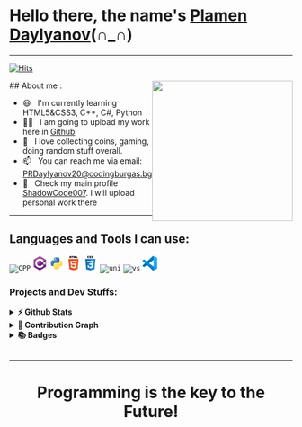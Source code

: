 # Hello there, the name's [Plamen Daylyanov](https://github.com/PRDaylyanov20)(∩_∩)

<hr>

[![Hits](https://hits.seeyoufarm.com/api/count/incr/badge.svg?url=https%3A%2F%2Fgithub.com%2FPRDaylyanov20&count_bg=%23D60202&title_bg=%230050FF&icon=cplusplus.svg&icon_color=%23E7E7E7&title=Visitors&edge_flat=false)](https://hits.seeyoufarm.com)


<img align="right" height="250" width="250" alt="" src="https://i.postimg.cc/ZqtRjMw8/the-perfect-one-maybe.gif" />
<!--https://i.pinimg.com/originals/c3/04/87/c30487ca4ddfea1babb9382556097e63.gif-->
## About me :

- 😆 &nbsp; I'm currently learning HTML5&CSS3, C++, C#, Python
- 🐱‍💻 &nbsp; I am going to upload my work here in [Github](https://github.com/PRDaylyanov20)
- 🐬 &nbsp; I love collecting coins, gaming, doing random stuff overall.
- 📫 &nbsp; You can reach me via email: PRDaylyanov20@codingburgas.bg
- 🖤 &nbsp; Check my main profile [ShadowCode007](https://github.com/ShadowCode07). I will upload personal work there

<hr>

## Languages and Tools I can use:

<code><img alt="CPP" width="26px" src="https://amenys.com/wp-content/uploads/2020/02/c.png" ></code>
<code><img alt="C#" width="26px" src="https://raw.githubusercontent.com/devicons/devicon/master/icons/csharp/csharp-original.svg" ></code>
<code><img alt="python" width="26px" src="https://raw.githubusercontent.com/devicons/devicon/master/icons/python/python-original.svg" ></code>
<code><img alt="html5" width="26px" src="https://raw.githubusercontent.com/devicons/devicon/master/icons/html5/html5-original-wordmark.svg" ></code>
<code><img alt="ccs3" width="26px" src="https://raw.githubusercontent.com/devicons/devicon/master/icons/css3/css3-original-wordmark.svg" ></code>
<code><img alt="uni" width="26px" src="https://www.vectorlogo.zone/logos/unity3d/unity3d-icon.svg" ></code>
<code><img alt="vs" width="26px" src="https://static.wikia.nocookie.net/logopedia/images/6/62/Brand_Visual_Studio_Win_2019.svg/revision/latest/scale-to-width-down/250?cb=20191019024151" ></code>
<code><img alt="vscode" width="26px" src="https://raw.githubusercontent.com/github/explore/80688e429a7d4ef2fca1e82350fe8e3517d3494d/topics/visual-studio-code/visual-studio-code.png" ></code>


### Projects and Dev Stuffs:

<details>	
  <summary><b>⚡ Github Stats</b></summary>

![Grade](https://github-readme-stats.vercel.app/api?username=PRDaylyanov20&show_icons=true&theme=radical&count_private=true)
[![Top Langs](https://github-readme-stats.vercel.app/api/top-langs/?username=PRDaylyanov20&theme=radical)](https://github.com/PRDaylyanov20)
</details>

<details>
  <summary><b>🐍 Contribution Graph</b></summary>
  <img src="https://res.cloudinary.com/practicaldev/image/fetch/s--D-e-SdGc--/c_imagga_scale,f_auto,fl_progressive,h_420,q_66,w_1000/https://dev-to-uploads.s3.amazonaws.com/uploads/articles/legnuefb30fdf1owkh98.gif" alt="snake gif">
</details>

<details style = "display: inline;">
  <summary><b>📚 Badges</b></summary>

<a href = "https://images.credly.com/size/220x220/images/241488f4-9110-41aa-804e-51a8f8ba430d/MTA-Introduction_to_Programming_Using_HTML_and_CSS-600x600.png"><img align="left" alt="Excel" width="200px" src="https://images.credly.com/size/220x220/images/241488f4-9110-41aa-804e-51a8f8ba430d/MTA-Introduction_to_Programming_Using_HTML_and_CSS-600x600.png" ></a>
 <a href ="https://images.credly.com/size/220x220/images/fd092703-61db-4e9f-9c7c-2211d44ca87d/MOS_Word.png5"><img align="left" alt="Word Office 2016" width="200px" src="https://images.credly.com/size/220x220/images/fd092703-61db-4e9f-9c7c-2211d44ca87d/MOS_Word.png" ></a>
</details>  

<br>
  <hr>
<div align="center">

# Programming is the key to the Future!

</div>
